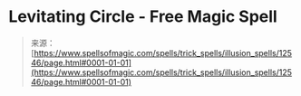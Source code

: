 <!--yml

category: 未分类

date: 2024-06-12 18:50:20

-->

# Levitating Circle - Free Magic Spell

> 来源：[https://www.spellsofmagic.com/spells/trick_spells/illusion_spells/12546/page.html#0001-01-01](https://www.spellsofmagic.com/spells/trick_spells/illusion_spells/12546/page.html#0001-01-01)
